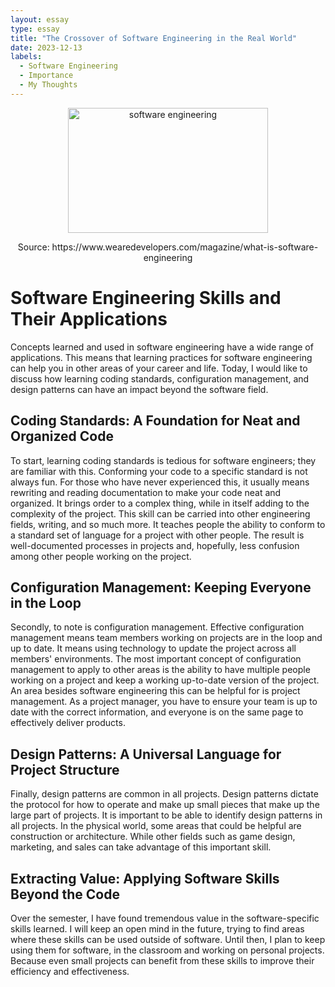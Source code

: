 ```yaml
---
layout: essay
type: essay
title: "The Crossover of Software Engineering in the Real World"
date: 2023-12-13
labels:
  - Software Engineering
  - Importance
  - My Thoughts
---
```


<p align="center">
  <img  src="https://assets-global.website-files.com/5e9aa66fd3886aa2b4ec01ca/6507a9857dd32ba394160042_19.%20What%20is%20Software%20Engineering.png" width="320px" height="200px" alt="software engineering">
</p>
<p align="center">
  Source: https://www.wearedevelopers.com/magazine/what-is-software-engineering
</p>

# Software Engineering Skills and Their Applications

Concepts learned and used in software engineering have a wide range of applications. This means that learning practices for software engineering can help you in other areas of your career and life. Today, I would like to discuss how learning coding standards, configuration management, and design patterns can have an impact beyond the software field.

## Coding Standards: A Foundation for Neat and Organized Code

To start, learning coding standards is tedious for software engineers; they are familiar with this. Conforming your code to a specific standard is not always fun. For those who have never experienced this, it usually means rewriting and reading documentation to make your code neat and organized. It brings order to a complex thing, while in itself adding to the complexity of the project. This skill can be carried into other engineering fields, writing, and so much more. It teaches people the ability to conform to a standard set of language for a project with other people. The result is well-documented processes in projects and, hopefully, less confusion among other people working on the project.

## Configuration Management: Keeping Everyone in the Loop

Secondly, to note is configuration management. Effective configuration management means team members working on projects are in the loop and up to date. It means using technology to update the project across all members' environments. The most important concept of configuration management to apply to other areas is the ability to have multiple people working on a project and keep a working up-to-date version of the project. An area besides software engineering this can be helpful for is project management. As a project manager, you have to ensure your team is up to date with the correct information, and everyone is on the same page to effectively deliver products.

## Design Patterns: A Universal Language for Project Structure

Finally, design patterns are common in all projects. Design patterns dictate the protocol for how to operate and make up small pieces that make up the large part of projects. It is important to be able to identify design patterns in all projects. In the physical world, some areas that could be helpful are construction or architecture. While other fields such as game design, marketing, and sales can take advantage of this important skill.

## Extracting Value: Applying Software Skills Beyond the Code

Over the semester, I have found tremendous value in the software-specific skills learned. I will keep an open mind in the future, trying to find areas where these skills can be used outside of software. Until then, I plan to keep using them for software, in the classroom and working on personal projects. Because even small projects can benefit from these skills to improve their efficiency and effectiveness.
